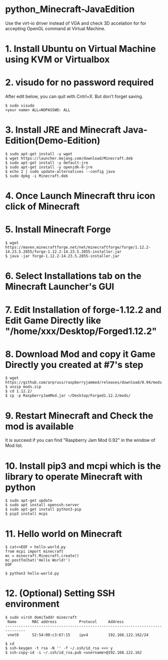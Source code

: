 # python_Minecraft-JavaEdition


Use the virt-io driver instead of VGA and check 3D accelation for for accepting OpenGL command at Virtual Machine.

# 1. Install Ubuntu on Virtual Machine using KVM or Virtualbox

# 2. visudo for no password required
After edit below, you can quit with Cntrl+X. But don't forget saving.
```
$ sudo visudo
<your name> ALL=NOPASSWD: ALL
```

# 3. Install JRE and Minecraft Java-Edition(Demo-Edition)
```
$ sudo apt-get install -y wget
$ wget https://launcher.mojang.com/download/Minecraft.deb
$ sudo apt-get install -y default-jre
$ sudo apt-get install -y openjdk-8-jre
$ echo 2 | sudo update-alternatives --config java
$ sudo dpkg -i Minecraft.deb 
```

# 4. Once Launch Minecraft thru icon click of Minecraft

# 5. Install Minecraft Forge
```
$ wget https://maven.minecraftforge.net/net/minecraftforge/forge/1.12.2-14.23.5.2855/forge-1.12.2-14.23.5.2855-installer.jar
$ java -jar forge-1.12.2-14.23.5.2855-installer.jar 
```

# 6. Select Installations tab on the Minecraft Launcher's GUI

# 7. Edit Installation of forge-1.12.2 and Edit Game Directly like "/home/xxx/Desktop/Forged1.12.2" 

# 8. Download Mod and copy it Game Directly you created at #7's step
```
$ wget https://github.com/arpruss/raspberryjammod/releases/download/0.94/mods.zip
$ unzip mods.zip
$ cd 1.12.2/
$ cp -p RaspberryJamMod.jar ~/Desktop/Forged1.12.2/mods/
```

# 9. Restart Minecraft and Check the mod is available
It is succeed if you can find "Raspberry Jam Mod 0.92" in the window of Mod list.

# 10. Install pip3 and mcpi which is the library to operate Minecraft with python 
```
$ sudo apt-get update
$ sudo apt install openssh-server
$ sudo apt-get install python3-pip
$ pip3 install mcpi
```

# 11. Hello world on Minecraft
```
$ cat<<EOF > hello-world.py 
from mcpi import minecraft
mc = minecraft.Minecraft.create()
mc.postToChat('Hello World!')
EOF

$ python3 hello-world.py 
```

# 12. (Optional) Setting SSH environment
```
$ sudo virsh domifaddr minecraft
 Name       MAC address          Protocol     Address
-------------------------------------------------------------------------------
 vnet0      52:54:00:c3:67:15    ipv4         192.168.122.162/24

$ cd
$ ssh-keygen -t rsa -N '' -f ~/.ssh/id_rsa <<< y
$ ssh-copy-id -i ~/.ssh/id_rsa.pub <username>@192.168.122.162
```
